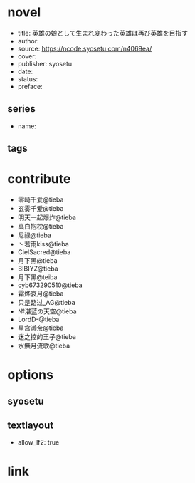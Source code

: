 # novel

- title: 英雄の娘として生まれ変わった英雄は再び英雄を目指す
- author: 
- source: https://ncode.syosetu.com/n4069ea/
- cover: 
- publisher: syosetu
- date: 
- status: 
- preface: 

## series

- name: 

## tags


# contribute

- 零崎千爱@tieba
- 玄雾千爱@tieba
- 明天一起爆炸@tieba
- 真白抱枕@tieba
- 尼祿@tieba
- 丶若雨kiss@tieba
- CielSacred@tieba
- 月下黑@tieba
- BIBIYZ@tieba
- 月下黑@teiba
- cyb673290510@tieba
- 霜烨哀月@tieba
- 只是路过_AG@tieba
- №湛蓝の天空@tieba
- LordD-@tieba
- 星宫濑奈@tieba
- 迷之控的王子@tieba
- 水無月流歌@tieba

# options

## syosetu


## textlayout

- allow_lf2: true

# link
